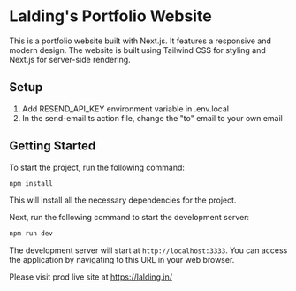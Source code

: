 # Lalding's Portfolio Website

This is a portfolio website built with Next.js. It features a responsive and modern design. The website is built using Tailwind CSS for styling and Next.js for server-side rendering.

## Setup

1. Add RESEND_API_KEY environment variable in .env.local
2. In the send-email.ts action file, change the "to" email to your own email

## Getting Started

To start the project, run the following command:

```bash
npm install
```

This will install all the necessary dependencies for the project.

Next, run the following command to start the development server:

```bash
npm run dev
```

The development server will start at `http://localhost:3333`. You can access the application by navigating to this URL in your web browser.

Please visit prod live site at https://lalding.in/
